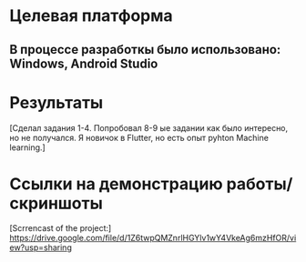 # Целевая платформа


## В процессе разработкы было использовано: Windows, Android Studio

# Результаты
[Сделал задания 1-4. Попробовал 8-9 ые задании как было интересно, но не получался. Я новичок в Flutter, но есть опыт pyhton Machine learning.]

# Ссылки на демонстрацию работы/скриншоты


[Scrrencast of the project:]
https://drive.google.com/file/d/1Z6twpQMZnrlHGYlv1wY4VkeAg6mzHfOR/view?usp=sharing